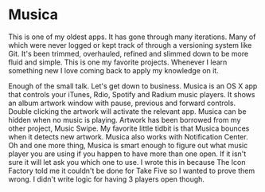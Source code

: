 Musica
======

This is one of my oldest apps. It has gone through many iterations. Many of which were never logged or kept track of through a versioning system like Git. It's been trimmed, overhauled, refined and slimmed down to be more fluid and simple. This is one my favorite projects. Whenever I learn something new I love coming back to apply my knowledge on it.

Enough of the small talk. Let's get down to business. Musica is an OS X app that controls your iTunes, Rdio, Spotify and Radium music players. It shows an album artwork window with pause, previous and forward controls. Double clicking the artwork will activate the relevant app. Musica can be hidden when no music is playing. Artwork has been borrowed from my other project, Music Swipe. My favorite little tidbit is that Musica bounces when it detects new artwork. Musica also works with Notification Center. Oh and one more thing, Musica is smart enough to figure out what music player you are using if you happen to have more than one open. If it isn't sure it will let ask you which one to use. I wrote this in because The Icon Factory told me it couldn't be done for Take Five so I wanted to prove them wrong. I didn't write logic for having 3 players open though.